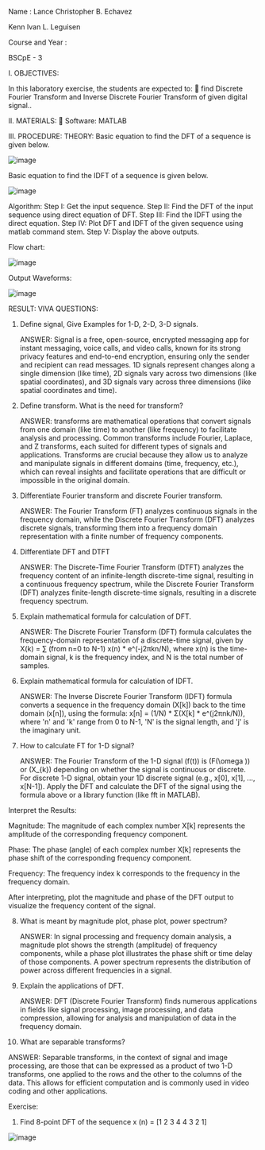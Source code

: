 Name : 
   Lance Christopher B. Echavez

   Kenn Ivan L. Leguisen

Course and Year :

BSCpE - 3



I. OBJECTIVES:

In this laboratory exercise, the students are expected to:
 find Discrete Fourier Transform and Inverse Discrete Fourier Transform of given digital signal..

II. MATERIALS:
 Software: MATLAB

III. PROCEDURE:
THEORY:
Basic equation to find the DFT of a sequence is given below.

![image](https://github.com/user-attachments/assets/4c0d4550-3a2c-4186-aebe-9740b8fa3221)

Basic equation to find the IDFT of a sequence is given below.

![image](https://github.com/user-attachments/assets/28dc23a5-2053-4bb1-81a5-5167cba4793f)

Algorithm:
Step I: Get the input sequence.
Step II: Find the DFT of the input sequence using direct equation of DFT.
Step III: Find the IDFT using the direct equation.
Step IV: Plot DFT and IDFT of the given sequence using matlab command stem.
Step V: Display the above outputs.


Flow chart:

![image](https://github.com/user-attachments/assets/ee03c78a-471f-478d-ba0c-4f44303daf1a)


Output Waveforms:

![image](https://github.com/user-attachments/assets/cdf10f5c-4677-44cd-8919-8bc87d6f4944)

RESULT:
VIVA QUESTIONS:
1. Define signal, Give Examples for 1-D, 2-D, 3-D signals.

   ANSWER:
           Signal is a free, open-source, encrypted messaging app for instant messaging, voice calls, and video calls, known for its strong privacy features and end-to-end encryption, ensuring only the sender and recipient can read messages. 1D signals represent changes along a single dimension (like time), 2D signals vary across two dimensions (like spatial coordinates), and 3D signals vary across three dimensions (like spatial coordinates and time). 

   
2. Define transform. What is the need for transform?

   ANSWER:
          transforms are mathematical operations that convert signals from one domain (like time) to another (like frequency) to facilitate analysis and processing. Common transforms include Fourier, Laplace, and Z transforms, each suited for different types of signals and applications. Transforms are crucial because they allow us to analyze and manipulate signals in different domains (time, frequency, etc.), which can reveal insights and facilitate operations that are difficult or impossible in the original domain. 

   
3. Differentiate Fourier transform and discrete Fourier transform.

   ANSWER:
          The Fourier Transform (FT) analyzes continuous signals in the frequency domain, while the Discrete Fourier Transform (DFT) analyzes discrete signals, transforming them into a frequency domain representation with a finite number of frequency components. 

   
4. Differentiate DFT and DTFT

   ANSWER:
          The Discrete-Time Fourier Transform (DTFT) analyzes the frequency content of an infinite-length discrete-time signal, resulting in a continuous frequency spectrum, while the Discrete Fourier Transform (DFT) analyzes finite-length discrete-time signals, resulting in a discrete frequency spectrum. 


5. Explain mathematical formula for calculation of DFT.

   ANSWER:
          The Discrete Fourier Transform (DFT) formula calculates the frequency-domain representation of a discrete-time signal, given by X(k) = ∑ (from n=0 to N-1) x(n) * e^(-j2πkn/N), where x(n) is the time-domain signal, k is the frequency index, and N is the total number of samples. 

   
6. Explain mathematical formula for calculation of IDFT.

   ANSWER:
          The Inverse Discrete Fourier Transform (IDFT) formula converts a sequence in the frequency domain (X[k]) back to the time domain (x[n]), using the formula: x[n] = (1/N) * Σ(X[k] * e^(j2πnk/N)), where 'n' and 'k' range from 0 to N-1, 'N' is the signal length, and 'j' is the imaginary unit. 

   
7. How to calculate FT for 1-D signal?

   ANSWER:
          The Fourier Transform of the 1-D signal \(f(t)\) is \(F(\omega )\) or \(X_{k}\) depending on whether the signal is continuous or discrete. For discrete 1-D signal, obtain your 1D discrete signal (e.g., x[0], x[1], ..., x[N-1]). Apply the DFT and calculate the DFT of the signal using the formula above or a library function (like fft in MATLAB).

Interpret the Results:

Magnitude: The magnitude of each complex number X[k] represents the amplitude of the corresponding frequency component. 

Phase: The phase (angle) of each complex number X[k] represents the phase shift of the corresponding frequency component. 

Frequency: The frequency index k corresponds to the frequency in the frequency domain. 

After interpreting, plot the magnitude and phase of the DFT output to visualize the frequency content of the signal. 

   
   
8. What is meant by magnitude plot, phase plot, power spectrum?

   ANSWER:
          In signal processing and frequency domain analysis, a magnitude plot shows the strength (amplitude) of frequency components, while a phase plot illustrates the phase shift or time delay of those components. A power spectrum represents the distribution of power across different frequencies in a signal. 

   
9. Explain the applications of DFT.

   ANSWER:
          DFT (Discrete Fourier Transform) finds numerous applications in fields like signal processing, image processing, and data compression, allowing for analysis and manipulation of data in the frequency domain. 

   
11. What are separable transforms?

   ANSWER:
          Separable transforms, in the context of signal and image processing, are those that can be expressed as a product of two 1-D transforms, one applied to the rows and the other to the columns of the data. This allows for efficient computation and is commonly used in video coding and other applications. 

   
    
Exercise:
1. Find 8-point DFT of the sequence x (n) = [1 2 3 4 4 3 2 1]

![image](https://github.com/user-attachments/assets/f87b45b0-9f4c-4beb-932b-946bc87df199)

